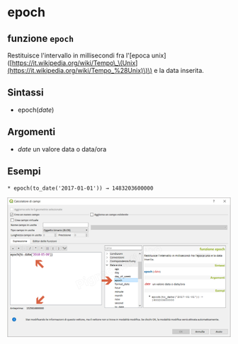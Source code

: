 # epoch

## funzione `epoch`

Restituisce l'intervallo in millisecondi fra l'\[epoca unix\]\([https://it.wikipedia.org/wiki/Tempo\_\(Unix](https://it.wikipedia.org/wiki/Tempo_%28Unix)\)\) e la data inserita.

## Sintassi

* epoch\(_date_\)

## Argomenti

* _date_ un valore data o data/ora

## Esempi

```text
* epoch(to_date('2017-01-01')) → 1483203600000
```

![](../../../.gitbook/assets/epoch1.png)

